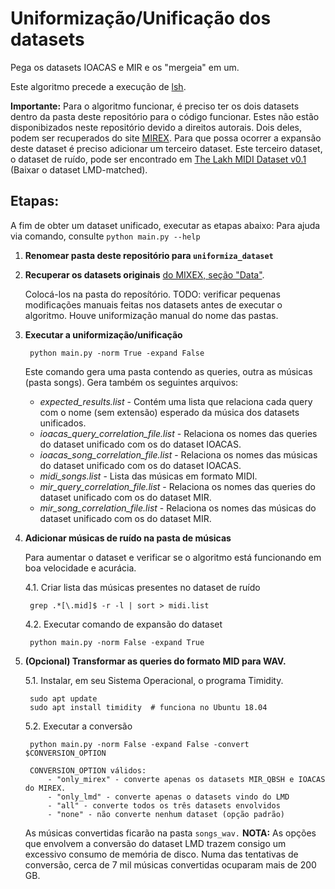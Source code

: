 # Uniformização/Unificação dos datasets

Pega os datasets IOACAS e MIR e os "mergeia" em um.

Este algoritmo precede a execução de [lsh](https://github.com/HosanaUFRRJ2014/lsh).


**Importante:** Para o algoritmo funcionar, é preciso ter os dois datasets dentro da pasta deste repositório para o código funcionar. Estes não estão disponibizados neste repositório devido a direitos autorais. Dois deles, podem ser recuperados do site [MIREX](https://www.music-ir.org/mirex/wiki/2019:Query_by_Singing/Humming#Data). Para que possa ocorrer a expansão deste dataset é preciso adicionar um terceiro dataset. Este terceiro dataset, o dataset de ruído, pode ser encontrado em [The Lakh MIDI Dataset v0.1](https://colinraffel.com/projects/lmd/) (Baixar o dataset LMD-matched). 


## Etapas:
A fim de obter um dataset unificado, executar as etapas abaixo:
Para ajuda via comando, consulte `python main.py --help`

1. **Renomear pasta deste repositório para `uniformiza_dataset`**

2. **Recuperar os datasets originais** [do MIXEX, seção "Data"](https://www.musicir.org/mirex/wiki/2019:Query_by_Singing/Humming#Data).

    Colocá-los na pasta do reposítório. TODO: verificar pequenas modificações manuais feitas nos datasets antes de executar o algoritmo. Houve uniformização manual do nome das pastas.


3. **Executar a uniformização/unificação**

		python main.py -norm True -expand False
	
   Este comando gera uma pasta contendo as queries, outra as músicas (pasta songs).
   Gera também os seguintes arquivos:
	- *expected_results.list*  - Contém uma lista que relaciona cada query com o nome (sem extensão) esperado da música dos datasets unificados.
	- *ioacas_query_correlation_file.list*  - Relaciona os nomes das queries do dataset unificado com os do dataset IOACAS.
	- *ioacas_song_correlation_file.list* - Relaciona os nomes das músicas do dataset unificado com os do dataset IOACAS.
	- *midi_songs.list* - Lista das músicas em formato MIDI.
	- *mir_query_correlation_file.list* - Relaciona os nomes das queries do dataset unificado com os do dataset MIR.
	- *mir_song_correlation_file.list* - Relaciona os nomes das músicas do dataset unificado com os do dataset MIR.
  

4. **Adicionar músicas de ruído na pasta de músicas**

    Para aumentar o dataset e verificar se o algoritmo está funcionando em boa velocidade e acurácia.

	4.1. Criar lista das músicas presentes no dataset de ruído
	
		grep .*[\.mid]$ -r -l | sort > midi.list
	

	4.2. Executar comando de expansão do dataset

		python main.py -norm False -expand True


5. **(Opcional) Transformar as queries do formato MID para WAV.**

   5.1. Instalar, em seu Sistema Operacional, o programa Timidity.
	
		sudo apt update
		sudo apt install timidity  # funciona no Ubuntu 18.04
	

   5.2. Executar a conversão

   		
   		python main.py -norm False -expand False -convert $CONVERSION_OPTION
   		
		CONVERSION_OPTION válidos:
			- "only_mirex" - converte apenas os datasets MIR_QBSH e IOACAS do MIREX.
			- "only_lmd" - converte apenas o datasets vindo do LMD
			- "all" - converte todos os três datasets envolvidos
			- "none" - não converte nenhum dataset (opção padrão)

    As músicas convertidas ficarão na pasta `songs_wav.`
	**NOTA:** As opções que envolvem a conversão do dataset LMD trazem consigo um excessivo consumo de memória de disco. Numa das tentativas de conversão, cerca de 7 mil músicas convertidas ocuparam mais de 200 GB.
